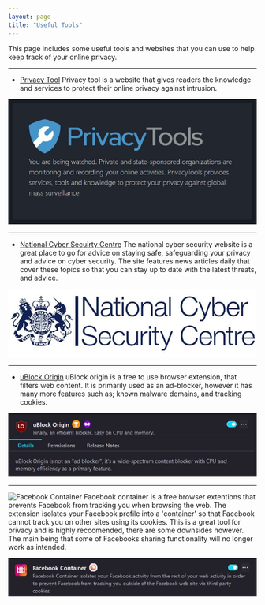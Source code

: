 ```yaml
---
layout: page
title: "Useful Tools"
---
```


This page includes some useful tools and websites that you can use to help keep track of your online privacy.


---
- [Privacy Tool](https://www.privacytools.io/)
Privacy tool is a website that gives readers the knowledge and services to protect their online privacy against intrusion.

![Privacy Tools](/assets/privacytools.JPG)


---
- [National Cyber Secuirty Centre](https://www.ncsc.gov.uk/)
The national cyber security website is a great place to go for advice on staying safe, safeguarding your privacy and advice on cyber security. The site features news articles daily that cover these topics so that you can stay up to date with the latest threats, and advice.

![NCSS](/assets/ncsc.JPG)

---
- [uBlock Origin](https://ublockorigin.com/) 
uBlock origin is a free to use browser extension, that filters web content. It is primarily used as an ad-blocker, however it has many more features such as; known malware domains, and tracking cookies.

![ublock](/assets/ublock.JPG)

---
![Facebook Container](https://addons.mozilla.org/en-GB/firefox/addon/facebook-container/)
Facebook container is a free browser extentions that prevents Facebook from tracking you when browsing the web. The extension isolates your Facebook profile into a 'container' so that Facebook cannot track you on other sites using its cookies. This is a great tool for privacy and is highly reccomended, there are some downsides however. The main being that some of Facebooks sharing functionality will no longer work as intended. 

![container](/assets/container.JPG)







